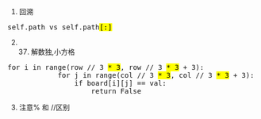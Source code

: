 1. 回溯
<pre>self.path vs self.path<mark>[:]</mark></pre>
2. 37. 解数独,小方格
<pre>for i in range(row // 3 <mark>* 3</mark>, row // 3 <mark>* 3</mark> + 3):
            for j in range(col // 3 <mark>* 3</mark>, col // 3 <mark>* 3</mark> + 3):
                if board[i][j] == val:
                    return False</pre>
3. 注意% 和 //区别
